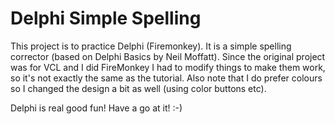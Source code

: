 # Delphi Simple Spelling

This project is to practice Delphi (Firemonkey). It is a simple spelling corrector (based on Delphi Basics by Neil Moffatt).
Since the original project was for VCL and I did FireMonkey I had to modify things to make them work, so it's not exactly the same as the tutorial.
Also note that I do prefer colours so I changed the design a bit as well (using color buttons etc).

Delphi is real good fun! Have a go at it! :-)
